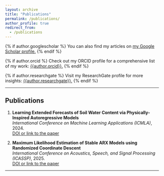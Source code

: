 ```yaml
---
layout: archive
title: "Publications"
permalink: /publications/
author_profile: true
redirect_from:
  - /publications
---
```


{% if author.googlescholar %}
  You can also find my articles on <u><a href="{{author.googlescholar}}">my Google Scholar profile</a>.</u>
{% endif %}

{% if author.orcid %}
  Check out my ORCID profile for a comprehensive list of my work: <u><a href="{{author.orcid}}">{{author.orcid}}</a>.</u>
{% endif %}

{% if author.researchgate %}
  Visit my ResearchGate profile for more insights: <u><a href="{{author.researchgate}}">{{author.researchgate}}</a>.</u>
{% endif %}

---

## Publications


1. **Learning Extended Forecasts of Soil Water Content via Physically-Inspired Autoregressive Models**  
   *International Conference on Machine Learning Applications (ICMLA)*, 2024.  
   [DOI or link to the paper](https://erknkokten.github.io/files/ICMLA2024.pdf)  

2. **Maximum Likelihood Estimation of Stable ARX Models using Randomized Coordinate Descent**  
   *International Conference on Acoustics, Speech, and Signal Processing (ICASSP)*, 2025.  
   [DOI or link to the paper](https://erknkokten.github.io/files/ICASSP_2025__Learning_Stable_ARX_Model_Parameters.pdf)

---


